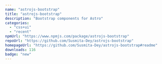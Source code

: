 ```yaml
---
name: "astrojs-bootstrap"
title: "astrojs-bootstrap"
description: "Bootstrap components for Astro"
categories:
  - "css+ui"
  - "recent"
npmUrl: "https://www.npmjs.com/package/astrojs-bootstrap"
repoUrl: "https://github.com/Susmita-Dey/astrojs-bootstrap"
homepageUrl: "https://github.com/Susmita-Dey/astrojs-bootstrap#readme"
downloads: 116
badge: "new"
---
```

